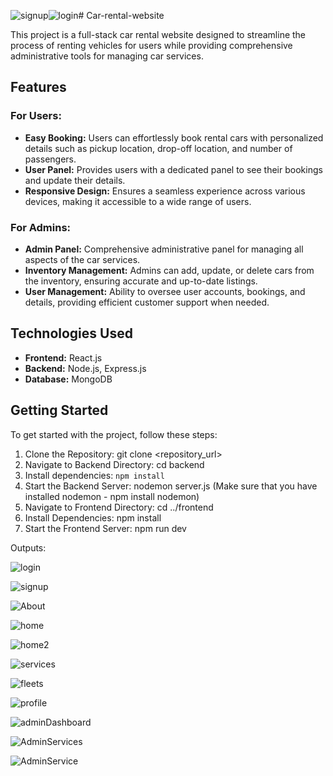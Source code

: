 ![signup](https://github.com/user-attachments/assets/b4302ff1-539d-4df7-8163-a4f8dbab2a6f)![login](https://github.com/user-attachments/assets/9e3ba687-5702-45fd-88f7-cd6d8f455812)# Car-rental-website

This project is a full-stack car rental website designed to streamline the process of renting vehicles for users while providing comprehensive administrative tools for managing car services.

## Features

### For Users:

- **Easy Booking:** Users can effortlessly book rental cars with personalized details such as pickup location, drop-off location, and number of passengers.
- **User Panel:** Provides users with a dedicated panel to see their bookings and update their details.
- **Responsive Design:** Ensures a seamless experience across various devices, making it accessible to a wide range of users.

### For Admins:

- **Admin Panel:** Comprehensive administrative panel for managing all aspects of the car services.
- **Inventory Management:** Admins can add, update, or delete cars from the inventory, ensuring accurate and up-to-date listings.
- **User Management:** Ability to oversee user accounts, bookings, and details, providing efficient customer support when needed.

## Technologies Used

- **Frontend:** React.js
- **Backend:** Node.js, Express.js
- **Database:** MongoDB

## Getting Started

To get started with the project, follow these steps:

1. Clone the Repository: git clone <repository_url>
2. Navigate to Backend Directory: cd backend
3. Install dependencies: `npm install`
4. Start the Backend Server: nodemon server.js (Make sure that you have installed nodemon - npm install nodemon)
5. Navigate to Frontend Directory: cd ../frontend
6. Install Dependencies: npm install
7. Start the Frontend Server: npm run dev


Outputs:

![login](https://github.com/user-attachments/assets/da463e49-bb04-4fb5-9df9-ee7536dc8b06)

![signup](https://github.com/user-attachments/assets/857bd9bd-356e-4ac2-8ac6-4d6417f1080c)

![About](https://github.com/user-attachments/assets/1301b7db-6383-4c5f-bc24-7f083e838b55)

![home](https://github.com/user-attachments/assets/4ef0cb9a-c4c9-4ff2-8975-393a27fc9c57)

![home2](https://github.com/user-attachments/assets/7a834b34-16e4-4731-8722-2610762175df)

![services](https://github.com/user-attachments/assets/df4c8366-1c08-4827-a7cb-aeccc51848c8)

![fleets](https://github.com/user-attachments/assets/4bdc8371-dadd-474a-ad3d-d4d6dacd30b9)

![profile](https://github.com/user-attachments/assets/69287db9-4936-4f1c-98fa-2efe7abc8b64)

![adminDashboard](https://github.com/user-attachments/assets/02703086-f5a0-4571-95d2-04be23312f5c)

![AdminServices](https://github.com/user-attachments/assets/34c1ba25-701b-4c5e-b53d-dbded47645bb)

![AdminService](https://github.com/user-attachments/assets/de6d3665-803b-4cb5-95cd-7dfb38dabfd1)


